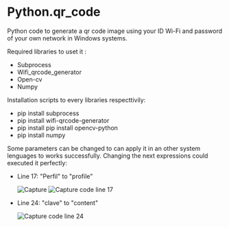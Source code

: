 # Python.qr_code
Python code to generate a qr code image using your ID Wi-Fi and password of your own network in Windows systems. 

Required libraries to uset it :

- Subprocess
- Wifi_qrcode_generator 
- Open-cv
- Numpy

Installation scripts to every libraries respecttivily:

- pip install subprocess
- pip install wifi-qrcode-generator
- pip install pip install opencv-python
- pip install numpy

Some parameters can be changed to can apply it in an other system lenguages to works successfully. Changing the next expressions could executed it perfectly:

- Line 17: "Perfil" to "profile"

     <img src = "https://cdn.pixabay.com/photo/2015/04/23/22/00/tree-736885__480.jpg" title="Capture">

     <img sce="https://i.ibb.co/8bDWJyF/Perfil1.jpg" title="Capture code line 17"> 


      
- Line 24: "clave" to "content"

     <img src="https://i.ibb.co/wpsC6L7/Clave.jpg" title="Capture code line 24">
     











